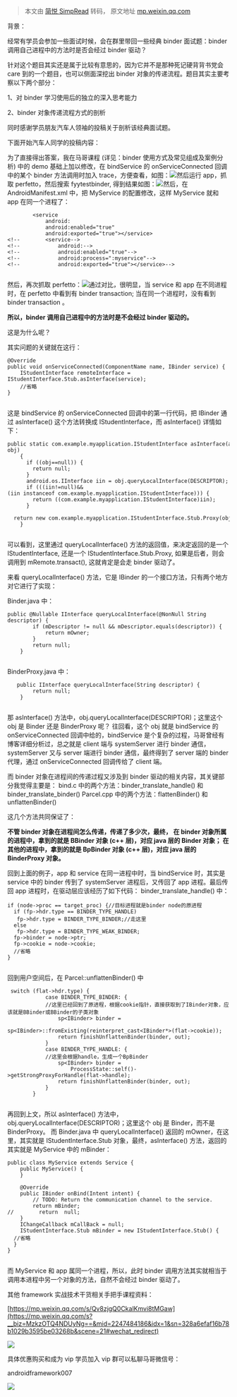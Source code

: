> 本文由 [简悦 SimpRead](http://ksria.com/simpread/) 转码， 原文地址 [mp.weixin.qq.com](https://mp.weixin.qq.com/s/UFV8Pi7UceA8Wj24lhFULw)

背景：

经常有学员会参加一些面试时候，会在群里带回一些经典 binder 面试题：binder 调用自己进程中的方法时是否会经过 binder 驱动？

针对这个题目其实还是属于比较有意思的，因为它并不是那种死记硬背背书党会 care 到的一个题目，也可以侧面深挖出 binder 对象的传递流程。题目其实主要考察以下两个部分：

1、对 binder 学习使用后的独立的深入思考能力

2、binder 对象传递流程方式的剖析

同时感谢学员朋友汽车人领袖的投稿关于剖析该经典面试题。

下面开始汽车人同学的投稿内容：

为了直接得出答案，我在马哥课程 (详见：binder 使用方式及常见组成及案例分析) 中的 demo 基础上加以修改，在 bindService 的 onServiceConnected 回调中的某个 binder 方法调用时加入 trace，方便查看，如图：![](https://mmbiz.qpic.cn/sz_mmbiz_png/DYicOkJDdA2rtqGwnicn7Eg55xlV71qhiarYCvUBZTiaSI0KJqlECiaogRpviaKbcYLKGPIOmZAbdvgkQfb3CSOnqAzw/640?wx_fmt=png&from=appmsg)然后运行 app，抓取 perfetto，然后搜索 fyytestbinder, 得到结果如图：![](https://mmbiz.qpic.cn/sz_mmbiz_png/DYicOkJDdA2rtqGwnicn7Eg55xlV71qhiarr14cVMfIxQGaCKXRvRfvrDEX7Is8f7Ty7yCicOjc3Td5moALhyiaHPoA/640?wx_fmt=png&from=appmsg)然后，在 AndroidManifest.xml 中，把 MyService 的配置修改，这样 MyService 就和 app 在同一个进程了：

```
        <service
            android:
            android:enabled="true"
            android:exported="true"></service>
<!--        <service-->
<!--            android:-->
<!--            android:enabled="true"-->
<!--            android:process=":myservice"-->
<!--            android:exported="true"></service>-->


```

然后，再次抓取 perfetto：![](https://mmbiz.qpic.cn/sz_mmbiz_png/DYicOkJDdA2rtqGwnicn7Eg55xlV71qhiarHeqpccXKwBnoOtSN7BHcj5st1SBQvIviciaRemibJYvTLDNicGrxCHZ1LA/640?wx_fmt=png&from=appmsg)通过对比，很明显，当 service 和 app 在不同进程时，在 perfetto 中看到有 binder transaction; 当在同一个进程时，没有看到 binder transaction 。

**所以，binder 调用自己进程中的方法时是不会经过 binder 驱动的。**

这是为什么呢？

其实问题的关键就在这行：

```
@Override
public void onServiceConnected(ComponentName name, IBinder service) {
    IStudentInterface remoteInterface = IStudentInterface.Stub.asInterface(service);
    //省略
}


```

这是 bindService 的 onServiceConnected 回调中的第一行代码，把 IBinder 通过 asInterface() 这个方法转换成 IStudentInterface，而 asInterface() 详情如下：

```
public static com.example.myapplication.IStudentInterface asInterface(android.os.IBinder obj)
    {
      if ((obj==null)) {
        return null;
      }
      android.os.IInterface iin = obj.queryLocalInterface(DESCRIPTOR);
      if (((iin!=null)&&(iin instanceof com.example.myapplication.IStudentInterface))) {
        return ((com.example.myapplication.IStudentInterface)iin);
      }
      return new com.example.myapplication.IStudentInterface.Stub.Proxy(obj);
    }


```

可以看到，这里通过 queryLocalInterface() 方法的返回值，来决定返回的是一个 IStudentInterface, 还是一个 IStudentInterface.Stub.Proxy, 如果是后者，则会调用到 mRemote.transact(), 这就肯定是会走 binder 驱动了。

来看 queryLocalInterface() 方法，它是 IBinder 的一个接口方法，只有两个地方对它进行了实现：

Binder.java 中：

```
public @Nullable IInterface queryLocalInterface(@NonNull String descriptor) {
        if (mDescriptor != null && mDescriptor.equals(descriptor)) {
            return mOwner;
        }
        return null;
    }


```

BinderProxy.java 中：

```
   public IInterface queryLocalInterface(String descriptor) {
        return null;
    }


```

那 asInterface() 方法中，obj.queryLocalInterface(DESCRIPTOR)；这里这个 obj 是 Binder 还是 BinderProxy 呢？ 往回看，这个 obj 就是 bindService 的 onServiceConnected 回调中给的，bindService 是个复杂的过程，马哥曾经有博客详细分析过，总之就是 client 端与 systemServer 进行 binder 通信，systemServer 又与 server 端进行 binder 通信，最终得到了 server 端的 binder 代理，通过 onServiceConnected 回调传给了 client 端。

而 binder 对象在进程间的传递过程又涉及到 binder 驱动的相关内容，其关键部分我觉得主要是： bind.c 中的两个方法：binder_translate_handle() 和 binder_translate_binder() Parcel.cpp 中的两个方法：flattenBinder() 和 unflattenBinder()

这几个方法共同保证了：

**不管 binder 对象在进程间怎么传递，传递了多少次，最终， 在 binder 对象所属的进程中，拿到的就是 BBinder 对象 (c++ 层)，对应 java 层的 Binder 对象； 在其他的进程中，拿到的就是 BpBinder 对象 (c++ 层)，对应 java 层的 BinderProxy 对象。**

回到上面的例子，app 和 service 在同一进程中时，当 bindService 时，其实是 service 中的 binder 传到了 systemServer 进程后，又传回了 app 进程。最后传回 app 进程时，在驱动层应该经历了如下代码： binder_translate_handle() 中：

```
if (node->proc == target_proc) {//目标进程就是binder node的原进程
  if (fp->hdr.type == BINDER_TYPE_HANDLE)
   fp->hdr.type = BINDER_TYPE_BINDER;//走这里
  else
   fp->hdr.type = BINDER_TYPE_WEAK_BINDER;
  fp->binder = node->ptr;
  fp->cookie = node->cookie;
  //省略
}


```

回到用户空间后，在 Parcel::unflattenBinder() 中

```
 switch (flat->hdr.type) {
            case BINDER_TYPE_BINDER: {
            //这里已经回到了原进程，根据cookie指针，直接获取到了IBinder对象，应该就是BBinder或BBinder的子类对象
                sp<IBinder> binder =
                        sp<IBinder>::fromExisting(reinterpret_cast<IBinder*>(flat->cookie));
                return finishUnflattenBinder(binder, out);
            }
            case BINDER_TYPE_HANDLE: {
            //这里会根据handle，生成一个BpBinder
                sp<IBinder> binder =
                    ProcessState::self()->getStrongProxyForHandle(flat->handle);
                return finishUnflattenBinder(binder, out);
            }
        }


```

再回到上文，所以 asInterface() 方法中，obj.queryLocalInterface(DESCRIPTOR)；这里这个 obj 是 Binder，而不是 BinderProxy。 而 Binder.java 中 queryLocalInterface() 返回的 mOwner，在这里，其实就是 IStudentInterface.Stub 对象，最终，asInterface() 方法，返回的其实就是 MyService 中的 mBinder：

```
public class MyService extends Service {
    public MyService() {
    }

    @Override
    public IBinder onBind(Intent intent) {
        // TODO: Return the communication channel to the service.
        return mBinder;
//        return  null;
    }
    IChangeCallback mCallBack = null;
    IStudentInterface.Stub mBinder = new IStudentInterface.Stub() {
  //省略
  }
}


```

而 MyService 和 app 属同一个进程，所以，此时 binder 调用方法其实就相当于调用本进程中另一个对象的方法，自然不会经过 binder 驱动了。

其他 framework 实战技术干货相关手把手课程资料：

[https://mp.weixin.qq.com/s/Qv8zjgQ0CkalKmvi8tMGaw](https://mp.weixin.qq.com/s?__biz=MzkzOTQ4NDUyNg==&mid=2247484186&idx=1&sn=328a6efaf16b78b1029b3595be03268b&scene=21#wechat_redirect)

  

![](https://mmbiz.qpic.cn/sz_mmbiz_png/DYicOkJDdA2osas0xlUuOGicHsjnhibC1f59PLibaT8XRca0vysZoleXmG6iaiaB6ppyBydjRIt28ibjj4y9t6Zg23JQA/640?wx_fmt=png&from=appmsg&wxfrom=5&wx_lazy=1&wx_co=1&tp=webp)

  

具体优惠购买和成为 vip 学员加入 vip 群可以私聊马哥微信号：

androidframework007

![](https://mmbiz.qpic.cn/sz_mmbiz_png/DYicOkJDdA2psicybK2UNpjjHiagw9kwTgju4GQKtkwYAl5pAE7X6CJVVXDpAyAkSMvmNuUczgLk4n4xnYXkHGwMw/640?wx_fmt=other&wxfrom=5&wx_lazy=1&wx_co=1&tp=webp)